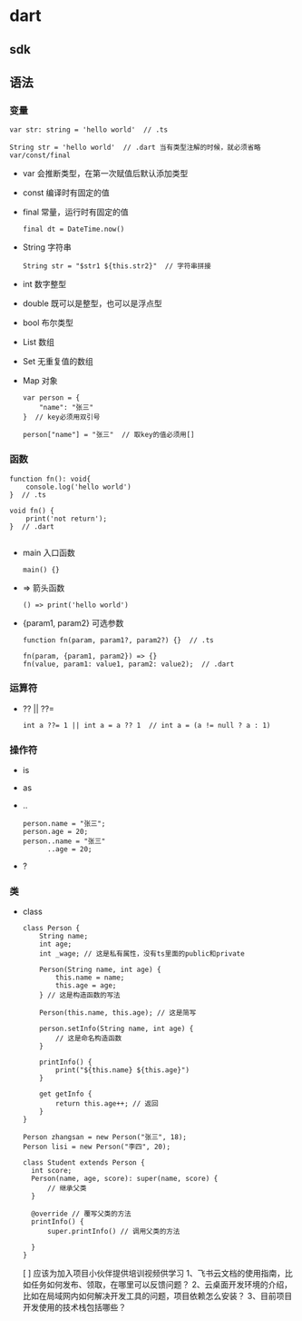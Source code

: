 # dart

## sdk

## 语法

### 变量

```
var str: string = 'hello world'  // .ts

String str = 'hello world'  // .dart 当有类型注解的时候，就必须省略var/const/final
```

* var 会推断类型，在第一次赋值后默认添加类型

* const 编译时有固定的值

* final 常量，运行时有固定的值

  `final dt = DateTime.now()`

* String 字符串

  `String str = "$str1 ${this.str2}"  // 字符串拼接`

* int 数字整型

* double 既可以是整型，也可以是浮点型

* bool 布尔类型

* List 数组

* Set 无重复值的数组

* Map 对象

  ```
  var person = {
      "name": "张三"
  }  // key必须用双引号

  person["name"] = "张三"  // 取key的值必须用[]
  ```

### 函数

```
function fn(): void{
    console.log('hello world')
}  // .ts

void fn() {
    print('not return');
}  // .dart


```

* main 入口函数

  `main() {}`

* => 箭头函数

  `() => print('hello world')`

* {param1, param2} 可选参数

  ```
  function fn(param, param1?, param2?) {}  // .ts

  fn(param, {param1, param2}) => {}
  fn(value, param1: value1, param2: value2);  // .dart
  ```

### 运算符

* ?? || ??= 

  `int a ??= 1 || int a = a ?? 1  // int a = (a != null ? a : 1) `

### 操作符

* is

* as

* ..

  ```
  person.name = "张三";
  person.age = 20;
  person..name = "张三"
        ..age = 20;

* ?

### 类

* class

  ```
  class Person {
      String name;
      int age;
      int _wage; // 这是私有属性，没有ts里面的public和private

      Person(String name, int age) {
          this.name = name;
          this.age = age;
      } // 这是构造函数的写法

      Person(this.name, this.age); // 这是简写

      person.setInfo(String name, int age) {
          // 这是命名构造函数
      }

      printInfo() {
          print("${this.name} ${this.age}")
      }

      get getInfo {
          return this.age++; // 返回
      }
  }

  Person zhangsan = new Person("张三", 18);
  Person lisi = new Person("李四", 20);

  class Student extends Person {
    int score;
    Person(name, age, score): super(name, score) {
        // 继承父类
    }
    
    @override // 覆写父类的方法
    printInfo() {
        super.printInfo() // 调用父类的方法
        
    }
  }
  ```
  [ ] 应该为加入项目小伙伴提供培训视频供学习
  1、飞书云文档的使用指南，比如任务如何发布、领取，在哪里可以反馈问题？
  2、云桌面开发环境的介绍，比如在局域网内如何解决开发工具的问题，项目依赖怎么安装？
  3、目前项目开发使用的技术栈包括哪些？